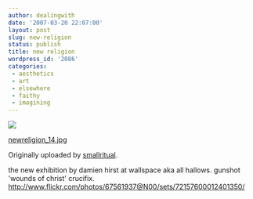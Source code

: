```yaml
---
author: dealingwith
date: '2007-03-20 22:07:00'
layout: post
slug: new-religion
status: publish
title: new religion
wordpress_id: '2086'
categories:
 - aesthetics
 - art
 - elsewhere
 - faithy
 - imagining
---
```


[![][1]][2]

[newreligion_14.jpg][3]

Originally uploaded by [smallritual][4].

the new exhibition by damien hirst at wallspace aka all hallows. gunshot
'wounds of christ' crucifix.
http://www.flickr.com/photos/67561937@N00/sets/72157600012401350/

   [1]: http://farm1.static.flickr.com/163/428721704_0a6aefc2a3_m.jpg

   [2]: http://www.flickr.com/photos/67561937@N00/428721704/ (photo sharing)

   [3]: http://www.flickr.com/photos/67561937@N00/428721704/

   [4]: http://www.flickr.com/people/67561937@N00/

